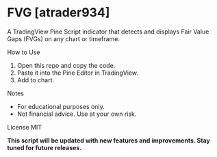 # FVG [atrader934]

A TradingView Pine Script indicator that detects and displays Fair Value Gaps (FVGs) on any chart or timeframe.

How to Use
1. Open this repo and copy the code.
2. Paste it into the Pine Editor in TradingView.
3. Add to chart.

Notes
- For educational purposes only.
- Not financial advice. Use at your own risk.

License
MIT

**This script will be updated with new features and improvements. Stay tuned for future releases.**
